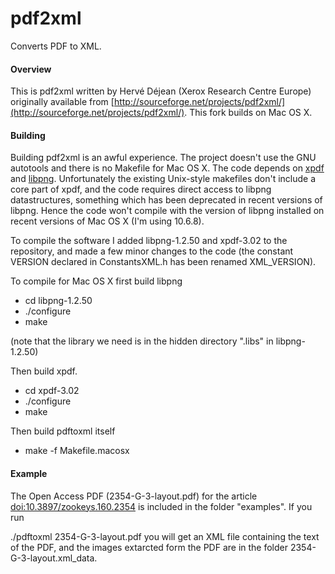 pdf2xml
=======

Converts PDF to XML.

#### Overview

This is pdf2xml written by Hervé Déjean (Xerox Research Centre Europe) originally available from [http://sourceforge.net/projects/pdf2xml/](http://sourceforge.net/projects/pdf2xml/). This fork builds on Mac OS X.


#### Building

Building pdf2xml is an awful experience. The project doesn't use the GNU autotools and there is no Makefile for Mac OS X. The code depends on [xpdf](http://www.foolabs.com/xpdf/) and [libpng](http://www.libpng.org/pub/png/libpng.html). Unfortunately the existing Unix-style makefiles don't include a core part of xpdf, and the code requires direct access to libpng datastructures, something which has been deprecated in recent versions of libpng. Hence the code won't compile with the version of libpng installed on recent versions of Mac OS X (I'm using 10.6.8).

To compile the software I added libpng-1.2.50 and xpdf-3.02 to the repository, and made a few minor changes to the code (the constant VERSION declared in ConstantsXML.h has been renamed XML_VERSION).

To compile for Mac OS X first build libpng

* cd libpng-1.2.50
* ./configure
* make

(note that the library we need is in the hidden directory ".libs" in libpng-1.2.50)

Then build xpdf. 

* cd xpdf-3.02
* ./configure
* make

Then build pdftoxml itself

* make -f Makefile.macosx


#### Example

The Open Access PDF (2354-G-3-layout.pdf) for the article [doi:10.3897/zookeys.160.2354](http://dx.doi.org/10.3897/zookeys.160.2354) is included in the folder "examples". If you run

./pdftoxml 2354-G-3-layout.pdf you will get an XML file containing the text of the PDF, and the images extarcted form the PDF are in the folder 2354-G-3-layout.xml_data. 

